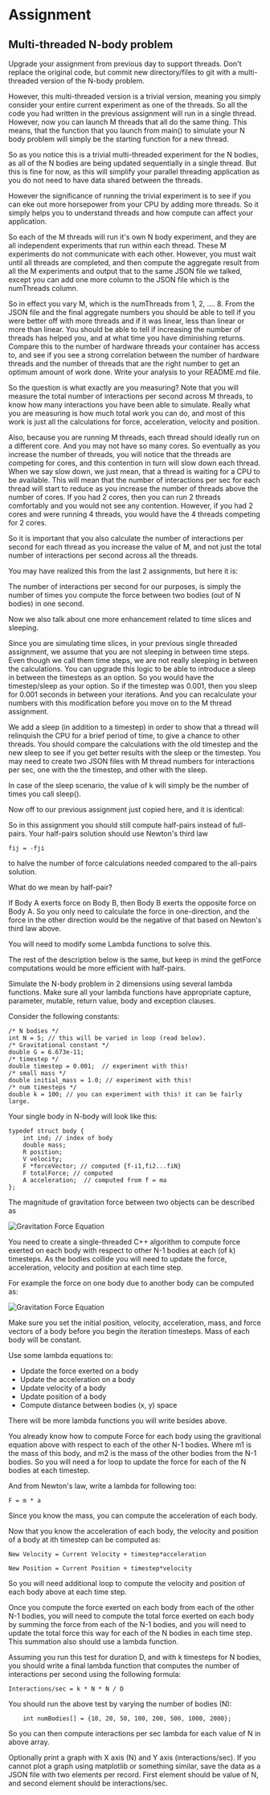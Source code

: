 # Assignment

## Multi-threaded N-body problem

Upgrade your assignment from previous day to support threads. Don't replace the original code,
but commit new directory/files to git with a multi-threaded version of the N-body problem.

However, this multi-threaded version is a trivial version, meaning you simply consider your
entire current experiment as one of the threads. So all the code you had written in the previous
assignment will run in a single thread. However, now you can launch M threads that all do the
same thing. This means, that the function that you launch from main() to simulate your N body
problem will simply be the starting function for a new thread.

So as you notice this is a trivial multi-threaded experiment for the N bodies, as all of the
N bodies are being updated sequentially in a single thread. But this is fine for now, as this
will simplify your parallel threading application as you do not need to have data shared
between the threads.

However the significance of running the trivial experiment is to see if you can eke out more
horsepower from your CPU by adding more threads. So it simply helps you to understand threads
and how compute can affect your application.

So each of the M threads will run it's own N body experiment, and they are all independent
experiments that run within each thread. These M experiments do not communicate with each other.
However, you must wait until all threads are completed, and then compute the aggregate result
from all the M experiments and output that to the same JSON file we talked, except you can 
add one more column to the JSON file which is the numThreads column.

So in effect you vary M, which is the numThreads from 1, 2, .... 8. From the JSON file and
the final aggregate numbers you should be able to tell if you were better off with more threads
and if it was linear, less than linear or more than linear. You should be able to tell if 
increasing the number of threads has helped you, and at what time you have diminishing returns.
Compare this to the number of hardware threads your container has access to, and see if 
you see a strong correlation between the number of hardware threads and the number of threads
that are the right number to get an optimum amount of work done. Write your analysis to your
README.md file.

So the question is what exactly are you measuring? Note that you will measure the total 
number of interactions per second across M threads, to know how many interactions you have
been able to simulate. Really what you are measuring is how much total work you can do,
and most of this work is just all the calculations for force, acceleration, velocity and
position.

Also, because you are running M threads, each thread should ideally run on a different core.
And you may not have so many cores. So eventually as you increase the number of threads,
you will notice that the threads are competing for cores, and this contention in turn will
slow down each thread. When we say slow down, we just mean, that a thread is waiting for a
CPU to be available. This will mean that the number of interactions per sec for each 
thread will start to reduce as you increase the number of threads above the number of cores.
If you had 2 cores, then you can run 2 threads comfortably and you would not see any
contention. However, if you had 2 cores and were running 4 threads, you would have the 4 threads
competing for 2 cores.

So it is important that you also calculate the number of interactions per second for each
thread as you increase the value of M, and not just the total number of interactions per second
across all the threads.

You may have realized this from the last 2 assignments, but here it is:

The number of interactions per second for our purposes, is simply the number of times you compute the 
force between two bodies (out of N bodies) in one second.

Now we also talk about one more enhancement related to time slices and sleeping.

Since you are simulating time slices, in your previous single threaded assignment, we assume
that you are not sleeping in between time steps. Even though we call them time steps, we are
not really sleeping in between the calculations. You can upgrade this logic to be able to
introduce a sleep in between the timesteps as an option. So you would have the timestep/sleep
as your option. So if the timestep was 0.001, then you sleep for 0.001 seconds in between your
iterations. And you can recalculate your numbers with this modification before you move
on to the M thread assignment.

We add a sleep (in addition to a timestep) in order to show that a thread will relinquish the CPU
for a brief period of time, to give a chance to other threads. You should compare the
calculations with the old timestep and the new sleep to see if you get better results
with the sleep or the timestep. You may need to create two JSON files with M thread numbers
for interactions per sec, one with the the timestep, and other with the sleep.

In case of the sleep scenario, the value of k will simply be the number of times you call
sleep().

Now off to our previous assignment just copied here, and it is identical:

So in this assignment you should still compute half-pairs instead of full-pairs. 
Your half-pairs solution should use Newton's third law 

```
fij = -fji
```

to halve the number of force calculations needed compared to the all-pairs solution.

What do we mean by half-pair?

If Body A exerts force on Body B, then Body B exerts the opposite force on Body A.
So you only need to calculate the force in one-direction, and the force in the other direction
would be the negative of that based on Newton's third law above.

You will need to modify some Lambda functions to solve this.

The rest of the description below is the same, but keep in mind the getForce computations would
be more efficient with half-pairs.

Simulate the N-body problem in 2 dimensions using several lambda functions.
Make sure all your lambda functions have appropriate capture, parameter, mutable,
return value, body and exception clauses.

Consider the following constants:

```
/* N bodies */
int N = 5; // this will be varied in loop (read below).
/* Gravitational constant */
double G = 6.673e-11;
/* timestep */
double timestep = 0.001;  // experiment with this!
/* small mass */
double initial_mass = 1.0; // experiment with this!
/* num timesteps */
double k = 100; // you can experiment with this! it can be fairly large.
```

Your single body in N-body will look like this:

```
typedef struct body {
    int ind; // index of body
    double mass;
    R position;
    V velocity;
    F *forceVector; // computed {f-i1,fi2...fiN}
    F totalForce; // computed
    A acceleration;  // computed from f = ma
};
```

The magnitude of gravitation force between two objects can be described as

<img src="formula.png" alt="Gravitation Force Equation"/>

You need to create a single-threaded C++ algorithm to compute force exerted on each body
with respect to other N-1 bodies at each (of k) timesteps. As the bodies collide you will need to
update the force, acceleration, velocity and position at each time step.

For example the force on one body due to another body can be computed as:

<img src="formula1.jpg" alt="Gravitation Force Equation"/>

Make sure you set the initial position, velocity, acceleration, mass, and force vectors
of a body before you begin the iteration timesteps. Mass of each body will be constant.

Use some lambda equations to:

- Update the force exerted on a body
- Update the acceleration on a body
- Update velocity of a body
- Update position of a body
- Compute distance between bodies (x, y) space

There will be more lambda functions you will write besides above.

You already know how to compute Force for each body using the gravitional equation above
with respect to each of the other N-1 bodies. Where m1 is the mass of this body, and m2 is the
mass of the other bodies from the N-1 bodies. So you will need a for loop to update the
force for each of the N bodies at each timestep.

And from Newton's law, write a lambda for following too:

```
F = m * a
```

Since you know the mass, you can compute the acceleration of each body.

Now that you know the acceleration of each body, the velocity and position of a body at 
ith timestep can be computed as:

```
New Velocity = Current Velocity + timestep*acceleration
```

```
New Position = Current Position + timestep*velocity
```

So you will need additional loop to compute the velocity and position of each body above
at each time step.

Once you compute the force exerted on each body from each of the other N-1 bodies, you will
need to compute the total force exerted on each body by summing the force from each of the N-1
bodies, and you will need to update the total force this way for each of the N bodies in each
time step. This summation also should use a lambda function.

Assuming you run this test for duration D, and with k timesteps for N bodies, you should write
a final lambda function that computes the number of interactions per second using the following
formula:

```
Interactions/sec = k * N * N / D
```

You should run the above test by varying the number of bodies (N):

```
    int numBodies[] = {10, 20, 50, 100, 200, 500, 1000, 2000};
```

So you can then compute interactions per sec lambda for each value of N in above array.

Optionally print a graph with X axis (N) and Y axis (interactions/sec). If you cannot plot a 
graph using matplotlib or something similar, save the data as a JSON file with two elements per
record. First element should be value of N, and second element should be interactions/sec.
